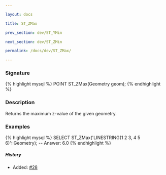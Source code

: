 ```yaml
---

layout: docs

title: ST_ZMax

prev_section: dev/ST_YMin

next_section: dev/ST_ZMin

permalink: /docs/dev/ST_ZMax/

---
```


### Signature

{% highlight mysql %}
POINT ST_ZMax(Geometry geom);
{% endhighlight %}

### Description

Returns the maximum z-value of the given geometry.

### Examples

{% highlight mysql %}
SELECT ST_ZMax('LINESTRING(1 2 3, 4 5 6)'::Geometry);
-- Answer:    6.0
{% endhighlight %}

##### History

* Added: [#28](https://github.com/irstv/H2GIS/pull/28)
